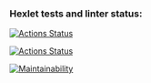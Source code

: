 ### Hexlet tests and linter status:
[![Actions Status](https://github.com/Pejnikov/python-project-lvl1/workflows/hexlet-check/badge.svg)](https://github.com/Pejnikov/python-project-lvl1/actions)

[![Actions Status](https://github.com/Pejnikov/python-project-lvl1/workflows/linter-check/badge.svg)](https://github.com/Pejnikov/python-project-lvl1/actions)

[![Maintainability](https://api.codeclimate.com/v1/badges/a99a88d28ad37a79dbf6/maintainability)](https://codeclimate.com/github/codeclimate/codeclimate/maintainability)
